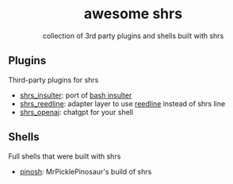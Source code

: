 
<div align="center">

# awesome shrs

collection of 3rd party plugins and shells built with shrs

</div>

## Plugins

Third-party plugins for shrs
- [shrs_insulter](https://github.com/nithinmuthukumar/shrs_insulter): port of [bash insulter](https://github.com/hkbakke/bash-insulter)
- [shrs_reedline](https://github.com/MrPicklePinosaur/shrs_reedline): adapter layer to use [reedline](https://github.com/nushell/reedline) instead of shrs line
- [shrs_openai](https://github.com/MrPicklePinosaur/shrs_openai): chatgpt for your shell

## Shells

Full shells that were built with shrs
- [pinosh](https://github.com/MrPicklePinosaur/pinosh): MrPicklePinosaur's build of shrs

